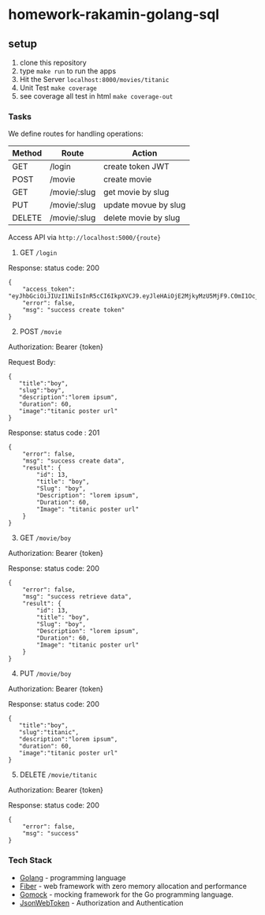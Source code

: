 # homework-rakamin-golang-sql

## setup
1. clone this repository
2. type ```make run``` to run the apps
3. Hit the Server `localhost:8000/movies/titanic`
4. Unit Test ```make coverage```
5. see coverage all test in html ```make coverage-out```

### Tasks 
We define routes for handling operations:

| Method        | Route                  | Action                                              |
|---------------|------------------------|-----------------------------------------------------|
| GET           | /login                 | create token JWT                                    |
| POST          | /movie                 | create movie                                        |
| GET           | /movie/:slug           | get movie by slug                                   |
| PUT           | /movie/:slug           | update movue by slug                                |
| DELETE        | /movie/:slug           | delete movie by slug                                |

Access API via ```http://localhost:5000/{route}```


1. GET ```/login```

Response:
status code: 200
```
{
    "access_token": "eyJhbGciOiJIUzI1NiIsInR5cCI6IkpXVCJ9.eyJleHAiOjE2MjkyMzU5MjF9.C0mI1Oc_U4E5A2l_qXhToFaw3epgHn1Jj2S1K2EnTdQ",
    "error": false,
    "msg": "success create token"
}
```

2. POST ```/movie ```

Authorization: Bearer {token} 

Request Body: 
```
{
   "title":"boy",
   "slug":"boy",
   "description":"lorem ipsum",
   "duration": 60,
   "image":"titanic poster url"
}
```

Response:
status code : 201
```
{
    "error": false,
    "msg": "success create data",
    "result": {
        "id": 13,
        "title": "boy",
        "Slug": "boy",
        "Description": "lorem ipsum",
        "Duration": 60,
        "Image": "titanic poster url"
    }
}
```

3. GET ```/movie/boy```

Authorization: Bearer {token} 

Response:
status code: 200
```
{
    "error": false,
    "msg": "success retrieve data",
    "result": {
        "id": 13,
        "title": "boy",
        "Slug": "boy",
        "Description": "lorem ipsum",
        "Duration": 60,
        "Image": "titanic poster url"
    }
}
```

4. PUT ```/movie/boy```

Authorization: Bearer {token} 

Response:
status code: 200
```
{
   "title":"boy",
   "slug":"titanic",
   "description":"lorem ipsum",
   "duration": 60,
   "image":"titanic poster url"
}
```

5. DELETE ```/movie/titanic```

Authorization: Bearer {token} 

Response:
status code: 200
```
{
    "error": false,
    "msg": "success"
}
```

### Tech Stack
* [Golang] - programming language
* [Fiber] - web framework with zero memory allocation and performance
* [Gomock] - mocking framework for the Go programming language.
* [JsonWebToken] - Authorization and Authentication 


[Golang]: <https://golang.org/>
[Fiber]: <https://github.com/gofiber/fiber/>
[Gomock]: <https://github.com/golang/mock/>
[JsonWebToken]: <https://jwt.io/>

